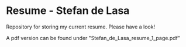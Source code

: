# Resume - Stefan de Lasa

Repository for storing my current resume. Please have a look! 

A pdf version can be found under "Stefan_de_Lasa_resume_1_page.pdf"
